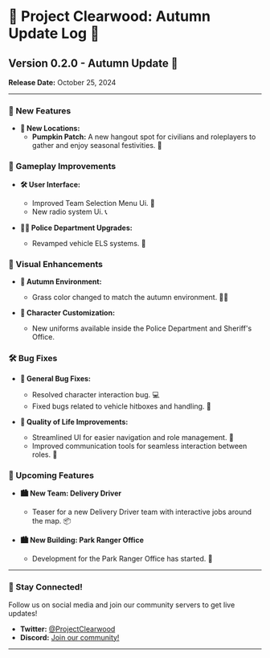 # 🍂 Project Clearwood: Autumn Update Log 🍂

## Version 0.2.0 - Autumn Update 🍁

**Release Date:** October 25, 2024

---

### 🌟 New Features
  
- **🌳 New Locations:**  
  - **Pumpkin Patch:** A new hangout spot for civilians and roleplayers to gather and enjoy seasonal festivities. 🎃

### 🔧 Gameplay Improvements

- **🛠️ User Interface:**  
  - Improved Team Selection Menu Ui. 📡
  - New radio system Ui. 📞

- **👮‍♂️ Police Department Upgrades:**  
  - Revamped vehicle ELS systems. 🚓

### 🎨 Visual Enhancements

- **🍂 Autumn Environment:**  
  - Grass color changed to match the autumn environment. 🍁🌇
  
- **👔 Character Customization:**  
  - New uniforms available inside the Police Department and Sheriff's Office.

### 🛠️ Bug Fixes

- **🐞 General Bug Fixes:**  
  - Resolved character interaction bug. 💻
  - Fixed bugs related to vehicle hitboxes and handling. 🚗

- **🔧 Quality of Life Improvements:**  
  - Streamlined UI for easier navigation and role management. 📱
  - Improved communication tools for seamless interaction between roles. 💬

### 📅 Upcoming Features

- **🏙️ New Team: Delivery Driver**  
  - Teaser for a new Delivery Driver team with interactive jobs around the map. 📦

- **🏙️ New Building: Park Ranger Office**  
  - Development for the Park Ranger Office has started. 🌲

---

### 🚀 Stay Connected!

Follow us on social media and join our community servers to get live updates!
- **Twitter:** [@ProjectClearwood](https://twitter.com/ProjectClearwood)  
- **Discord:** [Join our community!](https://discord.gg/ProjectClearwood)

---
